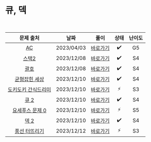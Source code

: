 # 큐, 덱

<br>

|                 문제 출처                  |    날짜    |         풀이          | 상태 | 난이도 |
| :----------------------------------------: | :--------: | :-------------------: | :--: | :----: |
| [AC](https://www.acmicpc.net/problem/5430) | 2023/04/03 | [바로가기](./5430.js) |  ✔️  |   G5   |
| [스택2](https://www.acmicpc.net/problem/5430) | 2023/12/08 | [바로가기](./28278.js) |  ✔️  |   S4   |
| [괄호](https://www.acmicpc.net/problem/5430) | 2023/12/08 | [바로가기](./9012.js) |  ✔️  |   S4   |
| [균형잡힌 세상](https://www.acmicpc.net/problem/4949) | 2023/12/10 | [바로가기](./4949.js) |  ✔️  |   S4   |
| [도키도키 간식드리미](https://www.acmicpc.net/problem/12789) | 2023/12/10 | [바로가기](./12789.js) |  ⚡  |   S3   |
| [큐 2](https://www.acmicpc.net/problem/18258) | 2023/12/10 | [바로가기](./18258.js) |  ✔️  |   S4   |
| [요세푸스 문제 0](https://www.acmicpc.net/problem/11866) | 2023/12/10 | [바로가기](./11866.js) |  ⚡  |   S5   |
| [덱 2](https://www.acmicpc.net/problem/28279) | 2023/12/10 | [바로가기](./28279.js) |  ✔️  |   S4   |
| [풍선 터뜨리기](https://www.acmicpc.net/problem/2346) | 2023/12/12 | [바로가기](./2346.js) |  ⚡  |   S3   |
